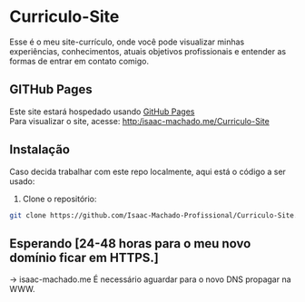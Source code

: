   # Curriculo-Site
Esse é o meu site-currículo, onde você pode visualizar minhas experiências, conhecimentos,
atuais objetivos profissionais e entender as formas de entrar em contato comigo. 

  ## GITHub Pages
Este site estará hospedado usando [GitHub Pages](https://pages.github.com/)  
Para visualizar o site, acesse: [http:/isaac-machado.me/Curriculo-Site](http://isaac-machado.me/Curriculo-Site)

  ## Instalação
Caso decida trabalhar com este repo localmente, aqui está o código a ser usado:
1. Clone o repositório:
```bash
git clone https://github.com/Isaac-Machado-Profissional/Curriculo-Site.git
```

## Esperando [24-48 horas para o meu novo domínio ficar em HTTPS.] 
-> isaac-machado.me
É necessário aguardar para o novo DNS propagar na WWW. 
